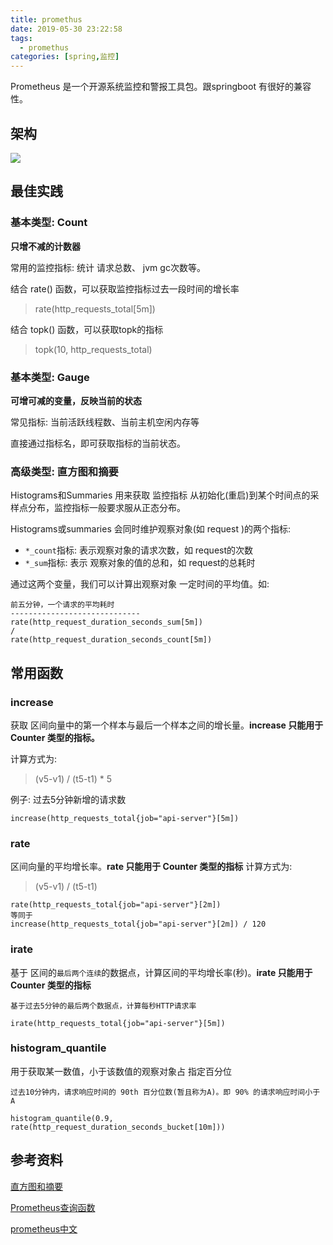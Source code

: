 ```yaml
---
title: promethus
date: 2019-05-30 23:22:58
tags: 
  - promethus
categories: [spring,监控]
---
```



Prometheus 是一个开源系统监控和警报工具包。跟springboot 有很好的兼容性。

## 架构

![](/images/promethus/fb150642.png)

## 最佳实践

### 基本类型: Count

**只增不减的计数器**

常用的监控指标: 统计 请求总数、 jvm gc次数等。

结合 rate() 函数，可以获取监控指标过去一段时间的增长率

> rate(http_requests_total[5m])

结合 topk() 函数，可以获取topk的指标

> topk(10, http_requests_total)

### 基本类型: Gauge

**可增可减的变量，反映当前的状态**

常见指标: 当前活跃线程数、当前主机空闲内存等

直接通过指标名，即可获取指标的当前状态。

### 高级类型: 直方图和摘要

Histograms和Summaries 用来获取 监控指标 从初始化(重启)到某个时间点的采样点分布，监控指标一般要求服从正态分布。

Histograms或summaries 会同时维护观察对象(如 request )的两个指标:

- `*_count`指标: 表示观察对象的请求次数，如 request的次数
- `*_sum`指标: 表示 观察对象的值的总和，如 request的总耗时

通过这两个变量，我们可以计算出观察对象 一定时间的平均值。如:

```text
前五分钟，一个请求的平均耗时
-----------------------------
rate(http_request_duration_seconds_sum[5m])
/
rate(http_request_duration_seconds_count[5m])
```

## 常用函数

### increase

获取 区间向量中的第一个样本与最后一个样本之间的增长量。**increase 只能用于 Counter 类型的指标。**

计算方式为:

> (v5-v1) / (t5-t1) * 5

例子: 过去5分钟新增的请求数

```
increase(http_requests_total{job="api-server"}[5m])
```

### rate

区间向量的平均增长率。**rate 只能用于 Counter 类型的指标**
计算方式为:

> (v5-v1) / (t5-t1)

```text
rate(http_requests_total{job="api-server"}[2m])
等同于
increase(http_requests_total{job="api-server"}[2m]) / 120
```

### irate

基于 区间的`最后两个连续`的数据点，计算区间的平均增长率(秒)。**irate 只能用于 Counter 类型的指标**

```text
基于过去5分钟的最后两个数据点，计算每秒HTTP请求率

irate(http_requests_total{job="api-server"}[5m])
```

### histogram_quantile

用于获取某一数值，小于该数值的观察对象占 指定百分位

```text
过去10分钟内，请求响应时间的 90th 百分位数(暂且称为A)。即 90% 的请求响应时间小于 A

histogram_quantile(0.9, rate(http_request_duration_seconds_bucket[10m]))
```


## 参考资料

[直方图和摘要](https://prometheus.io/docs/practices/histograms/)

[Prometheus查询函数](https://prometheus.io/docs/prometheus/latest/querying/functions/#rate)

[prometheus中文]( https://yunlzheng.gitbook.io/prometheus-book/)




